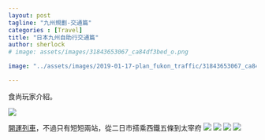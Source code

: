 ```yaml
---
layout: post
tagline: "九州規劃-交通篇"
categories : [Travel]
title: "日本九州自助行交通篇"
author: sherlock
# image: assets/images/31843653067_ca84df3bed_o.png

image: "../assets/images/2019-01-17-plan_fukon_traffic/31843653067_ca84df3bed_o.png"

---
```

食尚玩家介紹。

![](../assets/images/2019-01-17-plan_fukon_traffic/31843630967_eab0617c42_o.png)

[開運列車](https://youtu.be/m1AodF80QOc?t=190)，不過只有短短兩站，從二日市搭乘西鐵五條到太宰府
![](../assets/images/2019-01-17-plan_fukon_traffic/31843653067_ca84df3bed_o.png)
![](../assets/images/2019-01-17-plan_fukon_traffic/46785496661_846f3d40df_o.png)
![](../assets/images/2019-01-17-plan_fukon_traffic/31843672257_25f9e0d9ff_o.png)
![](../assets/images/2019-01-17-plan_fukon_traffic/46785503901_f5fc154545_o.png)

